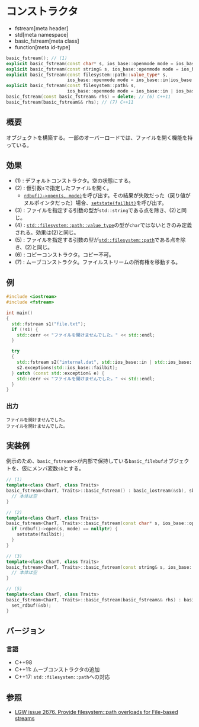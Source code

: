 # コンストラクタ
* fstream[meta header]
* std[meta namespace]
* basic_fstream[meta class]
* function[meta id-type]

```cpp
basic_fstream(); // (1)
explicit basic_fstream(const char* s, ios_base::openmode mode = ios_base::in | ios_base::out); // (2)
explicit basic_fstream(const string& s, ios_base::openmode mode = ios_base::in | ios_base::out); // (3)
explicit basic_fstream(const filesystem::path::value_type* s,
                       ios_base::openmode mode = ios_base::in|ios_base::out); // (4) C++17
explicit basic_fstream(const filesystem::path& s,
                       ios_base::openmode mode = ios_base::in | ios_base::out); // (5) C++17
basic_fstream(const basic_fstream& rhs) = delete; // (6) C++11
basic_fstream(basic_fstream&& rhs); // (7) C++11
```

## 概要
オブジェクトを構築する。一部のオーバーロードでは、ファイルを開く機能を持っている。

## 効果

- (1) : デフォルトコンストラクタ。空の状態にする。
- (2) : 仮引数`s`で指定したファイルを開く。
    - [`rdbuf()->open(s, mode)`](/reference/fstream/basic_filebuf/open.md)を呼び出す。その結果が失敗だった（戻り値がヌルポインタだった）場合、[`setstate(failbit)`](/reference/ios/basic_ios/setstate.md)を呼び出す。
- (3) : ファイルを指定する引数の型が`std::string`である点を除き、(2)と同じ。
- (4) : [`std::filesystem​::​path​::​value_­type`](/reference/filesystem/path.md)の型が`char`ではないときのみ定義される。効果は(2)と同じ。
- (5) : ファイルを指定する引数の型が[`std::filesystem::path`](/reference/filesystem/path.md)である点を除き、(2)と同じ。
- (6) : コピーコンストラクタ。コピー不可。
- (7) : ムーブコンストラクタ。ファイルストリームの所有権を移動する。

## 例

```cpp example
#include <iostream>
#include <fstream>

int main()
{
  std::fstream s1("file.txt");
  if (!s1) {
    std::cerr << "ファイルを開けませんでした。" << std::endl;
  }

  try
  {
    std::fstream s2("internal.dat", std::ios_base::in | std::ios_base::out | std::ios_base::binary);
    s2.exceptions(std::ios_base::failbit);
  } catch (const std::exception& e) {
    std::cerr << "ファイルを開けませんでした。" << std::endl;
  }
}
```

### 出力
```
ファイルを開けませんでした。
ファイルを開けませんでした。
```

## 実装例

例示のため、`basic_fstream<>`が内部で保持している`basic_filebuf`オブジェクトを、仮にメンバ変数`sb`とする。

```cpp
// (1)
template<class CharT, class Traits>
basic_fstream<CharT, Traits>::basic_fstream() : basic_iostream(&sb), sb() {
  // 本体は空
}

// (2)
template<class CharT, class Traits>
basic_fstream<CharT, Traits>::basic_fstream(const char* s, ios_base::openmode mode) : basic_iostream(&sb), sb() {
  if (rdbuf()->open(s, mode) == nullptr) {
    setstate(failbit);
  }
}

// (3)
template<class CharT, class Traits>
basic_fstream<CharT, Traits>::basic_fstream(const string& s, ios_base::openmode mode) : basic_fstream(s.c_str(), mode) {
  // 本体は空
}

// (5)
template<class CharT, class Traits>
basic_fstream<CharT, Traits>::basic_fstream(basic_fstream&& rhs) : basic_iostream(move(rhs)), sb(move(rhs.sb)) {
  set_rdbuf(&sb);
}
```

## バージョン
### 言語
- C++98
- C++11: ムーブコンストラクタの追加
- C++17: `std::filesystem::path`への対応

## 参照

- [LGW issue 2676. Provide filesystem::path overloads for File-based streams](https://wg21.cmeerw.net/lwg/issue2676)
